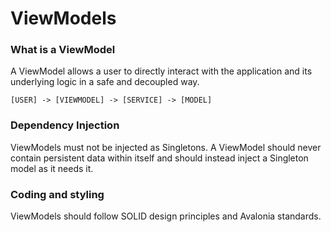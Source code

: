 ﻿# ViewModels

### What is a ViewModel
A ViewModel allows a user to directly interact with the application and its underlying logic in a safe and decoupled way. 

```
[USER] -> [VIEWMODEL] -> [SERVICE] -> [MODEL]
```

### Dependency Injection
ViewModels must not be injected as Singletons. A ViewModel should never contain persistent data within itself and should instead inject a Singleton model as it needs it. 

### Coding and styling

ViewModels should follow SOLID design principles and Avalonia standards. 